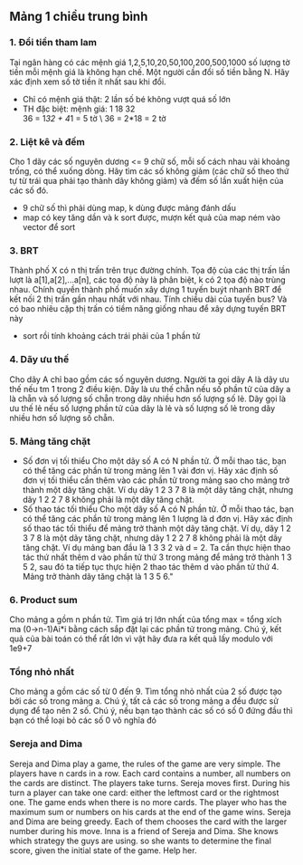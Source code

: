 ## Mảng 1 chiều trung bình 
### 1. Đổi tiền tham lam 
Tại ngân hàng có các mệnh giá 1,2,5,10,20,50,100,200,500,1000 số lượng tờ tiền mỗi mệnh giá là không hạn chế. Một người cần đổi số tiền bằng N. Hãy xác định xem số tờ tiền ít nhất sau khi đổi. 
- Chỉ có mệnh giá thật: 2 lần số bé không vượt quá số lớn 
- TH đặc biệt:
mệnh giá: 1 18 32 \
36 = 1*32 + 4*1 = 5 tờ \ 
36 = 2*18 = 2 tờ 
### 2. Liệt kê và đếm
Cho 1 dãy các số nguyên dương <= 9 chữ số, mỗi số cách nhau vài khoảng trống, có thể xuống dòng. Hãy tìm các số không giảm (các chữ số theo thứ tự từ trái qua phải tạo thành dãy không giảm) và đếm số lần xuất hiện của các số đó. 
- 9 chữ số thì phải dùng map, k dùng được mảng đánh dấu 
- map có key tăng dần và k sort được, mượn kết quả của map ném vào vector để sort 
### 3. BRT 
Thành phố X có n thị trấn trên trục đường chính. Tọa độ của các thị trấn lần lượt là a[1],a[2],...a[n], các tọa độ này là phân biệt, k có 2 tọa độ nào trùng nhau. Chính quyền thành phố muốn xây dựng 1 tuyến buýt nhanh BRT để kết nối 2 thị trấn gần nhau nhất với nhau. Tính chiều dài của tuyến bus? Và có bao nhiêu cặp thị trấn có tiềm năng giống nhau để xây dựng tuyến BRT này 
- sort rồi tính khoảng cách trái phải của 1 phần tử 
### 4. Dãy ưu thế 
Cho dãy A chỉ bao gồm các số nguyên dương. Người ta gọi dãy A là dãy ưu thế nếu tm 1 trong 2 điều kiện. Dãy là ưu thế chẵn nếu số phần tử của dãy a là chẵn và số lượng số chẵn trong dãy nhiều hơn số lượng số lẻ. Dãy gọi là ưu thế lẻ nếu số lượng phần tử của dãy là lẻ và số lượng số lẻ trong dãy nhiều hơn số lượng số chẵn.
### 5. Mảng tăng chặt 
- Số đơn vị tối thiểu 
Cho một dãy số A có N phần tử. Ở mỗi thao tác, bạn có thể tăng các phần tử trong mảng lên 1 vài đơn vị. 
Hãy xác định số đơn vị tối thiểu cần thêm vào các phần tử trong mảng sao cho mảng trở thành một dãy tăng chặt. 
Ví dụ dãy 1 2 3 7 8 là một dãy tăng chặt, nhưng dãy 1 2 2 7 8 không phải là một dãy tăng chặt.
- Số thao tác tối thiểu 
Cho một dãy số A có N phần tử. Ở mỗi thao tác, bạn có thể tăng các phần tử trong mảng lên 1 lượng là d đơn vị. 
Hãy xác định số thao tác tối thiểu để mảng trở thành một dãy tăng chặt. Ví dụ, dãy 1 2 3 7 8 là một dãy tăng chặt, nhưng dãy 1 2 2 7 8 không phải là một dãy tăng chặt. Ví dụ mảng ban đầu là 1 3 3 2 và d = 2. Ta cần thực hiện thao tác thứ nhất thêm d vào phần tử thứ 3 trong mảng để mảng trở thành 1 3 5 2, sau đó ta tiếp tục thực hiện
2 thao tác thêm d vào phần tử thứ 4. Mảng trở thành dãy tăng chặt là 1 3 5 6."
### 6. Product sum 
Cho mảng a gồm n phần tử. Tìm giá trị lớn nhất của tổng max = tổng xích ma (0->n-1)Ai*i bằng cách sắp đặt lại các phần tử trong mảng. Chú ý, kết quả của bài toán có thể rất lớn vì vật hãy đưa ra kết quả lấy modulo với 1e9+7
### Tổng nhỏ nhất 
Cho mảng a gồm các số từ 0 đến 9. Tìm tổng nhỏ nhất của 2 số được tạo bởi các số trong mảng a. Chú ý, tất cả các số trong mảng a đều được sử dụng để tạo nên 2 số. Chú ý, nếu bạn tạo thành các số có số 0 đứng đầu thì bạn có thể loại bỏ các số 0 vô nghĩa đó
### Sereja and Dima
Sereja and Dima play a game, the rules of the game are very simple. The players have n cards in a row. Each card contains a number, all numbers on the cards are distinct. The players take turns. Sereja moves first. During his turn a player can take one card: either the leftmost card or the rightmost one. The game ends when there is no more cards. The player who has the maximum sum or numbers on his cards at the end of the game wins.
Sereja and Dima are being greedy. Each of them chooses the card with the larger number during his move.
Inna is a friend of Sereja and Dima. She knows which strategy the guys are using. so she wants to determine the final score, given the initial state of the game. Help her.









